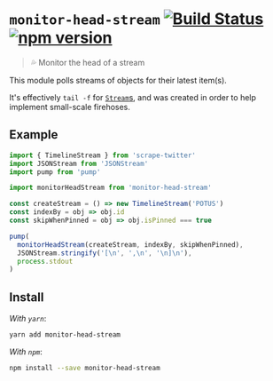 # `monitor-head-stream` [![Build Status](https://travis-ci.org/sebinsua/monitor-head-stream.png)](https://travis-ci.org/sebinsua/monitor-head-stream) [![npm version](https://badge.fury.io/js/monitor-head-stream.svg)](https://npmjs.org/package/monitor-head-stream)
> 💦 Monitor the head of a stream

This module polls streams of objects for their latest item(s).

It's effectively `tail -f` for [`Stream`s](https://nodejs.org/api/stream.html), and was created in order to help implement small-scale firehoses.

## Example

```js
import { TimelineStream } from 'scrape-twitter'
import JSONStream from 'JSONStream'
import pump from 'pump'

import monitorHeadStream from 'monitor-head-stream'

const createStream = () => new TimelineStream('POTUS')
const indexBy = obj => obj.id
const skipWhenPinned = obj => obj.isPinned === true

pump(
  monitorHeadStream(createStream, indexBy, skipWhenPinned),
  JSONStream.stringify('[\n', ',\n', '\n]\n'),
  process.stdout
)
```

## Install

*With `yarn`*:
```sh
yarn add monitor-head-stream
```

*With `npm`*:
```sh
npm install --save monitor-head-stream
```
